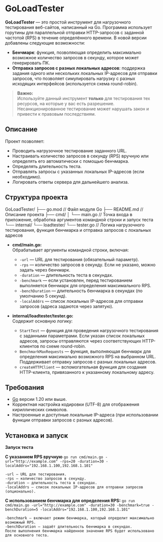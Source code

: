 # GoLoadTester

**GoLoadTester** — это простой инструмент для нагрузочного тестирования веб-сайтов, написанный на Go. Программа использует горутины для параллельной отправки HTTP-запросов с заданной частотой (RPS) в течение определённого времени. В новой версии добавлены следующие возможности:

- **Бенчмарк**: функция, позволяющая определить максимально возможное количество запросов в секунду, которое может генерировать ПК.
- **Отправка запросов с разных локальных адресов**: поддержка задания одного или нескольких локальных IP-адресов для отправки запросов, что позволяет симулировать нагрузку с разных исходящих интерфейсов (используется схема round-robin).

> **Важно:**  
> Используйте данный инструмент **только** для тестирования тех ресурсов, на которые у вас есть разрешение. Несанкционированное тестирование может нарушать закон и привести к правовым последствиям.

## Описание

Проект позволяет:
- Проводить нагрузочное тестирование заданного URL.
- Настраивать количество запросов в секунду (RPS) вручную или определять его автоматически с помощью бенчмарка.
- Определять длительность теста.
- Отправлять запросы с указанных локальных IP-адресов (если необходимо).
- Логировать ответы сервера для дальнейшего анализа.

## Структура проекта
GoLoadTester/ 
    ├── go.mod // Файл модуля Go 
    ├── README.md // Описание проекта 
    ├── cmd/ 
        │ └── main.go // Точка входа в приложение, обработка аргументов командной строки и запуск теста 
    └── internal/ 
        └── loadtester/ 
            └── tester.go // Логика нагрузочного тестирования, функция бенчмарка и отправка запросов с локальных адресов

- **cmd/main.go:**  
  Обрабатывает аргументы командной строки, включая:
  - `-url` — URL для тестирования (обязательный параметр).
  - `-rps` — количество запросов в секунду. Если не указано, можно задать через бенчмарк.
  - `-duration` — длительность теста в секундах.
  - `-benchmark` — если установлен, перед тестированием выполняется бенчмарк для определения максимального RPS.
  - `-benchDuration` — длительность бенчмарка в секундах (по умолчанию 5 секунд).
  - `-localAddrs` — список локальных IP-адресов для отправки запросов (адреса задаются через запятую).

- **internal/loadtester/tester.go:**  
  Содержит основную логику:
  - `StartTest` — функция для проведения нагрузочного тестирования с заданными параметрами. Если указан список локальных адресов, запросы отправляются через соответствующих HTTP-клиентов по схеме round-robin.
  - `BenchmarkMaxRequests` — функция, выполняющая бенчмарк для определения максимально возможного RPS на выбранном URL. Поддерживает отправку запросов с разных локальных адресов.
  - `createHTTPClient` — вспомогательная функция для создания HTTP-клиента, привязанного к указанному локальному адресу.

## Требования

- [Go](https://golang.org/) версии 1.20 или выше.
- Корректная настройка кодировки (UTF-8) для отображения кириллических символов.
- Настроенные и доступные локальные IP-адреса (при использовании функции отправки запросов с разных адресов).

## Установка и запуск

**Запуск теста**

**С указанием RPS вручную**
    `go run cmd/main.go -url="http://example.com" -rps=20 -duration=30 -localAddrs="192.168.1.100,192.168.1.101"`

    -url — URL для тестирования.
    -rps — количество запросов в секунду.
    -duration — длительность теста в секундах.
    -localAddrs — список локальных IP-адресов для отправки запросов (опционально).

**С использованием бенчмарка для определения RPS:**
    `go run cmd/main.go -url="http://example.com" -duration=30 -benchmark=true -benchDuration=5 -localAddrs="192.168.1.100,192.168.1.101"`
    
    -benchmark — включает режим бенчмарка, который определит максимально возможный RPS.
    -benchDuration — задаёт длительность бенчмарка в секундах.
    После выполнения бенчмарка найденное значение RPS будет использовано для основного теста.



  
   
